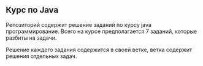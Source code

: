 ## Курс по Java
Репозиторий содержит решение заданий по курсу java программирование. 
Всего на курсе предполагается 7 заданий, которые разбиты на задачи.

Решение каждого задания содержится в своей ветке, ветка содержит решения отдельных задач.


